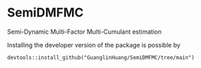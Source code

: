 # SemiDMFMC
Semi-Dynamic Multi-Factor Multi-Cumulant estimation


Installing the developer version of the package is possible by

```
devtools::install_github("GuanglinHuang/SemiDMFMC/tree/main")
```

